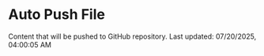 # Auto Push File

Content that will be pushed to GitHub repository.
Last updated: 07/20/2025, 04:00:05 AM